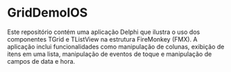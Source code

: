 # GridDemoIOS
Este repositório contém uma aplicação Delphi que ilustra o uso dos componentes TGrid e TListView na estrutura FireMonkey (FMX). A aplicação inclui funcionalidades como manipulação de colunas, exibição de itens em uma lista, manipulação de eventos de toque e manipulação de campos de data e hora.
